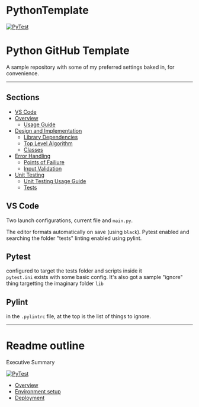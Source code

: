 
# PythonTemplate

[![PyTest](https://github.com/Ctri-The-Third/PythonTemplate/actions/workflows/main.yml/badge.svg)](https://github.com/Ctri-The-Third/PythonTemplate/actions/workflows/main.yml)

# Python GitHub Template <!-- omit in toc -->

A sample repository with some of my preferred settings baked in, for convenience.

---

## Sections <!-- omit in toc -->

- [VS Code](#VS-Code)
- [Overview](#overview)
  - [Usage Guide](#usage-guide)
- [Design and Implementation](#design-and-implementation)
  - [Library Dependencies](#library-dependencies)
  - [Top Level Algorithm](#top-level-algorithm)
  - [Classes](#classes)
- [Error Handling](#error-handling)
  - [Points of Failiure](#points-of-failiure)
  - [Input Validation](#input-validation)
- [Unit Testing](#unit-testing)
  - [Unit Testing Usage Guide](#unit-testing-usage-guide)
  - [Tests](#tests)

## VS Code
Two launch configurations, current file and `main.py`.

The editor formats automatically on save (using `black`).
Pytest enabled and searching the folder "tests"
linting enabled using pylint.

## Pytest
configured to target the tests folder and scripts inside it  
`pytest.ini` exists with some basic config.
It's also got a sample "ignore" thing targetting the imaginary folder `lib`

## Pylint
in the `.pylintrc` file, at the top is the list of things to ignore.


-----

# Readme outline
Executive Summary

[![PyTest](https://github.com/Ctri-The-Third/PythonTemplate/actions/workflows/main.yml/badge.svg)](https://github.com/Ctri-The-Third/PythonTemplate/actions/workflows/main.yml)

- [Overview](#Overview)
- [Environment setup](#Setup)
- [Deployment](#Deploy)
